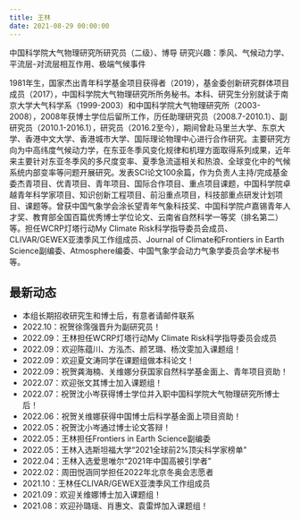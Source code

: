 ```yaml
---
title: 王林 
date: 2021-08-29 00:00:00
---
```

中国科学院大气物理研究所研究员（二级）、博导
研究兴趣：季风、气候动力学、平流层-对流层相互作用、极端气候事件

1981年生，国家杰出青年科学基金项目获得者（2019），基金委创新研究群体项目成员（2017），中国科学院大气物理研究所所务秘书。本科、研究生分别就读于南京大学大气科学系（1999-2003）和中国科学院大气物理研究所（2003-2008），2008年获博士学位后留所工作，历任助理研究员（2008.7-2010.1）、副研究员（2010.1-2016.1），研究员（2016.2至今），期间曾赴马里兰大学、东京大学、香港中文大学、香港城市大学、国际理论物理中心进行合作研究。主要研究方向为中高纬度气候动力学，在东亚冬季风变化规律和机理方面取得系列成果，近年来主要针对东亚冬季风的多尺度变率、夏季急流遥相关和热浪、全球变化中的气候系统内部变率等问题开展研究。发表SCI论文100余篇，作为负责人主持/完成基金委杰青项目、优青项目、青年项目、国际合作项目、重点项目课题，中国科学院卓越青年科学家项目、知识创新工程项目、前沿重点项目，科技部重点研发计划项目、课题等。曾获中国气象学会涂长望青年气象科技奖、中国科学院卢嘉锡青年人才奖、教育部全国百篇优秀博士学位论文、云南省自然科学一等奖（排名第二）等。担任WCRP灯塔行动My Climate Risk科学指导委员会成员、CLIVAR/GEWEX亚澳季风工作组成员、Journal of Climate和Frontiers in Earth Science副编委、Atmosphere编委、中国气象学会动力气象学委员会学术秘书等。

## 最新动态

- 本组长期招收研究生和博士后，有意者请邮件联系
- 2022.10：祝贺徐霈强晋升为副研究员！
- 2022.09：王林担任WCRP灯塔行动My Climate Risk科学指导委员会成员
- 2022.09：欢迎陈蕴川、方泓杰、颜艺璐、杨汶雯加入课题组！
- 2022.09：欢迎夏文涛同学在课题组做本科论文！
- 2022.09：祝贺龚海楠、关维娜分获国家自然科学基金面上、青年项目资助！
- 2022.07：欢迎张文其博士加入课题组！
- 2022.07：祝贺沈小岑获得博士学位并入职中国科学院大气物理研究所博士后！
- 2022.06：祝贺关维娜获得中国博士后科学基金面上项目资助！
- 2022.05：祝贺沈小岑通过博士论文答辩！
- 2022.05：王林担任Frontiers in Earth Science副编委
- 2022.05：王林入选斯坦福大学“2021全球前2%顶尖科学家榜单”
- 2022.04：王林入选爱思唯尔“2021年中国高被引学者”
- 2022.02：周田悦涵同学担任2022年北京冬奥会志愿者
- 2021.10：王林任CLIVAR/GEWEX亚澳季风工作组成员
- 2021.09：欢迎关维娜博士加入课题组！
- 2021.08：欢迎孙璐瑶、肖惠文、袁雷烨加入课题组！
